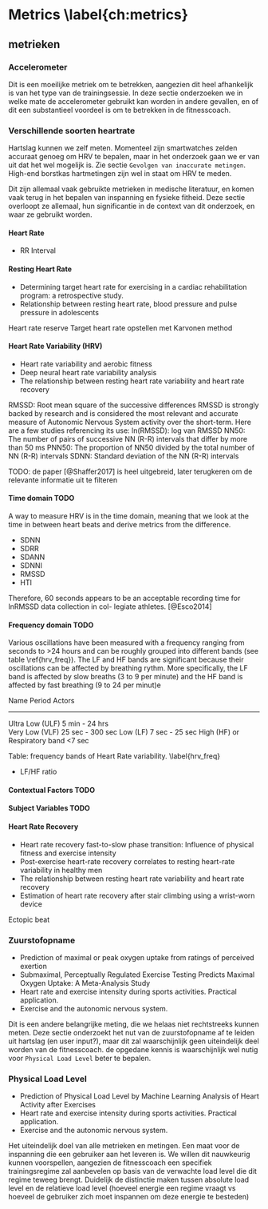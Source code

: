 
# Metrics \label{ch:metrics}

## metrieken

### Accelerometer

Dit is een moeilijke metriek om te betrekken, aangezien dit heel afhankelijk is van het type van de trainingsessie. In deze sectie onderzoeken we in welke mate de accelerometer gebruikt kan worden in andere gevallen, en of dit een substantieel voordeel is om te betrekken in de fitnesscoach.

### Verschillende soorten heartrate

Hartslag kunnen we zelf meten. Momenteel zijn smartwatches zelden accuraat genoeg om HRV te bepalen, maar in het onderzoek gaan we er van uit dat het wel mogelijk is. Zie sectie `Gevolgen van inaccurate metingen`. High-end borstkas hartmetingen zijn wel in staat om HRV te meden.

Dit zijn allemaal vaak gebruikte metrieken in medische literatuur, en komen vaak terug in het bepalen van inspanning en fysieke fitheid. Deze sectie overloopt ze allemaal, hun significantie in de context van dit onderzoek, en waar ze gebruikt worden.

#### Heart Rate 
 - RR Interval

#### Resting Heart Rate
 - Determining target heart rate for exercising in a cardiac rehabilitation program: a retrospective study.
 - Relationship between resting heart rate, blood pressure and pulse pressure in adolescents

Heart rate reserve
Target heart rate opstellen met Karvonen method

#### Heart Rate Variability (HRV)
 - Heart rate variability and aerobic fitness
 - Deep neural heart rate variability analysis
 - The relationship between resting heart rate variability and heart rate recovery

RMSSD: Root mean square of the successive differences RMSSD is strongly backed by research and is considered the most relevant and accurate measure of Autonomic Nervous System activity over the short-term. Here are a few studies referencing its use: 
ln(RMSSD): log van RMSSD
NN50: The number of pairs of successive NN (R-R) intervals that differ by more than 50 ms
PNN50: The proportion of NN50 divided by the total number of NN (R-R) intervals
SDNN: Standard deviation of the NN (R-R) intervals


TODO: de paper [@Shaffer2017] is heel uitgebreid, later terugkeren om de relevante informatie uit te filteren



#### Time domain TODO

A way to measure HRV is in the time domain, meaning that we look at the time in between heart beats and derive metrics from the difference.

 - SDNN
 - SDRR
 - SDANN
 - SDNNI
 - RMSSD
 - HTI


Therefore, 60 seconds appears to be an acceptable recording time for lnRMSSD data collection in col- legiate athletes. [@Esco2014]

#### Frequency domain TODO

Various oscillations have been measured with a frequency ranging from seconds to >24 hours and can be roughly grouped into different bands (see table \ref{hrv_freq}). The LF and HF bands are significant because their oscillations can be affected by breathing rythm. More specifically, the LF band is affected by slow breaths (3 to 9 per minute) and the HF band is affected by fast breathing (9 to 24 per minut)e

Name                            Period                  Actors
----                            ------                  ------
Ultra Low (ULF)                 5 min - 24 hrs          
Very Low (VLF)                  25 sec - 300 sec
Low (LF)                        7 sec - 25 sec
High (HF) or Respiratory band   <7 sec

Table: frequency bands of Heart Rate variability. \label{hrv_freq}

 - LF/HF ratio



#### Contextual Factors TODO

#### Subject Variables TODO



#### Heart Rate Recovery
 - Heart rate recovery fast-to-slow phase transition: Influence of physical fitness and exercise intensity
 - Post-exercise heart-rate recovery correlates to resting heart-rate variability in healthy men
 - The relationship between resting heart rate variability and heart rate recovery
 - Estimation of heart rate recovery after stair climbing using a wrist-worn device



Ectopic beat


### Zuurstofopname
 - Prediction of maximal or peak oxygen uptake from ratings of perceived exertion
 - Submaximal, Perceptually Regulated Exercise Testing Predicts Maximal Oxygen Uptake: A Meta-Analysis Study 
 - Heart rate and exercise intensity during sports activities. Practical application.
 - Exercise and the autonomic nervous system.

Dit is een andere belangrijke meting, die we helaas niet rechtstreeks kunnen meten. Deze sectie onderzoekt het nut van de zuurstofopname af te leiden uit hartslag (en user input?), maar dit zal waarschijnlijk geen uiteindelijk deel worden van de fitnesscoach. de opgedane kennis is waarschijnlijk wel nutig voor `Physical Load Level` beter te bepalen.

### Physical Load Level
 - Prediction of Physical Load Level by Machine Learning Analysis of Heart Activity after Exercises
 - Heart rate and exercise intensity during sports activities. Practical application.
 - Exercise and the autonomic nervous system.

 Het uiteindelijk doel van alle metrieken en metingen. Een maat voor de inspanning die een gebruiker aan het leveren is. We willen dit nauwkeurig kunnen voorspellen, aangezien de fitnesscoach een specifiek trainingsregime zal aanbevelen op basis van de verwachte load level die dit regime teweeg brengt. Duidelijk de distinctie maken tussen absolute load level en de relatieve load level (hoeveel energie een regime vraagt vs hoeveel de gebruiker zich moet inspannen om deze energie te besteden)
